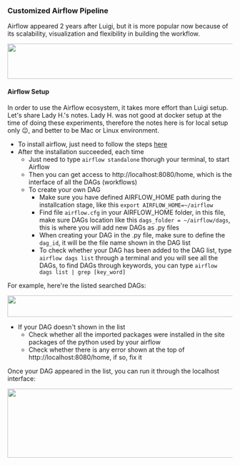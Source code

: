 ### Customized Airflow Pipeline

Airflow appeared 2 years after Luigi, but it is more popular now because of its scalability, visualization and flexibility in building the workflow.

<p align="left">
<img src="https://github.com/lady-h-world/My_Garden/blob/main/images/Garden_Market_images/notes/airflow_dag.png" width="766" height="79" />
</p>


#### Airflow Setup

In order to use the Airflow ecosystem, it takes more effort than Luigi setup. Let's share Lady H.'s notes. Lady H. was not good at docker setup at the time of doing these experiments, therefore the notes here is for local setup only 😉, and better to be Mac or Linux environment.

* To install airflow, just need to follow the steps [here][1]
* After the installation succeeded, each time
  * Just need to type `airflow standalone` thorugh your terminal, to start Airflow
  * Then you can get access to http://localhost:8080/home, which is the interface of all the DAGs (workflows)
  * To create your own DAG
    * Make sure you have defined AIRFLOW_HOME path during the installcation stage, like this `export AIRFLOW_HOME=~/airflow`
    * Find file `airflow.cfg` in your AIRFLOW_HOME folder, in this file, make sure DAGs location like this `dags_folder = ~/airflow/dags`, this is where you will add new DAGs as .py files
    * When creating your DAG in the .py file, make sure to define the `dag_id`, it will be the file name shown in the DAG list
    * To check whether your DAG has been added to the DAG list, type `airflow dags list` through a terminal and you will see all the DAGs, to find DAGs through keywords, you can type `airflow dags list | grep [key_word]`

For example, here're the listed searched DAGs:

<p align="left">
<img src="https://github.com/lady-h-world/My_Garden/blob/main/images/Garden_Market_images/customized_pipeline/dag_list.png" width="1149" height="48" />
</p>

  * If your DAG doesn't shown in the list
    * Check whether all the imported packages were installed in the site packages of the python used by your airflow 
    * Check whether there is any error shown at the top of http://localhost:8080/home, if so, fix it

Once your DAG appeared in the list, you can run it through the localhost interface:

<p align="left">
<img src="https://github.com/lady-h-world/My_Garden/blob/main/images/Garden_Market_images/customized_pipeline/trigger_airflow_dag.png" width="1000" height="155" />
</p>




[1]:https://airflow.apache.org/docs/apache-airflow/stable/start/local.html




